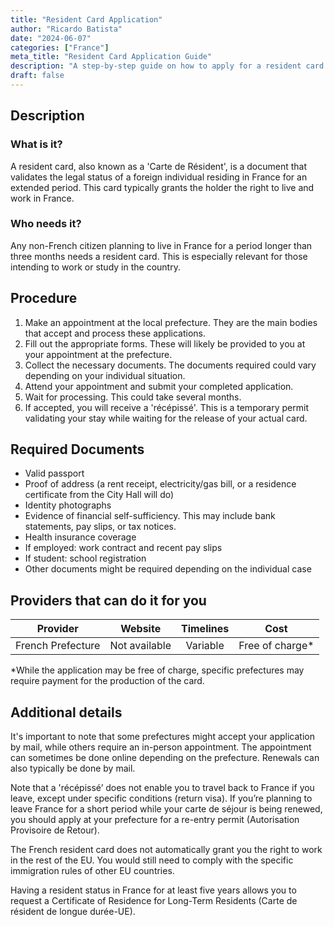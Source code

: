 ```yaml
---
title: "Resident Card Application"
author: "Ricardo Batista"
date: "2024-06-07"
categories: ["France"]
meta_title: "Resident Card Application Guide"
description: "A step-by-step guide on how to apply for a resident card in France."
draft: false
---
```


## Description
### What is it?
A resident card, also known as a 'Carte de Résident', is a document that validates the legal status of a foreign individual residing in France for an extended period. This card typically grants the holder the right to live and work in France.

### Who needs it?
Any non-French citizen planning to live in France for a period longer than three months needs a resident card. This is especially relevant for those intending to work or study in the country.

## Procedure
1. Make an appointment at the local prefecture. They are the main bodies that accept and process these applications.
2. Fill out the appropriate forms. These will likely be provided to you at your appointment at the prefecture.
3. Collect the necessary documents. The documents required could vary depending on your individual situation.
4. Attend your appointment and submit your completed application.
5. Wait for processing. This could take several months.
6. If accepted, you will receive a 'récépissé'. This is a temporary permit validating your stay while waiting for the release of your actual card.

## Required Documents
- Valid passport
- Proof of address (a rent receipt, electricity/gas bill, or a residence certificate from the City Hall will do)
- Identity photographs
- Evidence of financial self-sufficiency. This may include bank statements, pay slips, or tax notices.
- Health insurance coverage
- If employed: work contract and recent pay slips
- If student: school registration
- Other documents might be required depending on the individual case

## Providers that can do it for you

| Provider            |     Website                          |     Timelines    |       Cost                 |
| ------------------| ---------------------------- |  :--------------: | :----------------:|
| French Prefecture   |  Not available               |      Variable     |      Free of charge*     |

*While the application may be free of charge, specific prefectures may require payment for the production of the card.

## Additional details
It's important to note that some prefectures might accept your application by mail, while others require an in-person appointment. The appointment can sometimes be done online depending on the prefecture. Renewals can also typically be done by mail.

Note that a 'récépissé’ does not enable you to travel back to France if you leave, except under specific conditions (return visa). If you’re planning to leave France for a short period while your carte de séjour is being renewed, you should apply at your prefecture for a re-entry permit (Autorisation Provisoire de Retour).

The French resident card does not automatically grant you the right to work in the rest of the EU. You would still need to comply with the specific immigration rules of other EU countries.

Having a resident status in France for at least five years allows you to request a Certificate of Residence for Long-Term Residents (Carte de résident de longue durée-UE).
